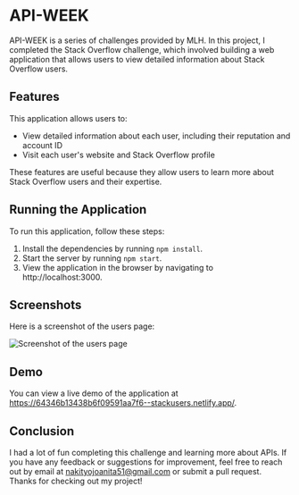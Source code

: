 # API-WEEK

API-WEEK is a series of challenges provided by MLH. In this project, I completed the Stack Overflow challenge, which involved building a web application that allows users to view detailed information about Stack Overflow users.

## Features

This application allows users to:

- View detailed information about each user, including their reputation and account ID
- Visit each user's website and Stack Overflow profile

These features are useful because they allow users to learn more about Stack Overflow users and their expertise.

## Running the Application

To run this application, follow these steps:

1. Install the dependencies by running `npm install`.
2. Start the server by running `npm start`.
3. View the application in the browser by navigating to http://localhost:3000.

## Screenshots

Here is a screenshot of the users page:

![Screenshot of the users page](https://user-images.githubusercontent.com/82649346/230991215-7aef1cff-8e4c-4c2a-bd81-e68a85ee9ba1.png)

## Demo

You can view a live demo of the application at https://64346b13438b6f09591aa7f6--stackusers.netlify.app/.

## Conclusion

I had a lot of fun completing this challenge and learning more about APIs. If you have any feedback or suggestions for improvement, feel free to reach out by email at [nakityojoanita51@gmail.com](mailto:nakityojoanita51@gmail.com) or submit a pull request. Thanks for checking out my project!
